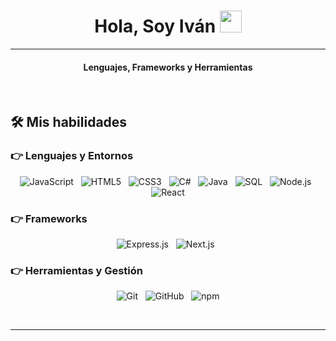 <h1 align="center">Hola, Soy Iván <img src="https://media.giphy.com/media/hvRJCLFzcasrR4ia7z/giphy.gif" width="35"></h1>
<hr/>
<h4 align="center">Lenguajes, Frameworks y Herramientas</h4>
<br>

## 🛠️ Mis habilidades

### 👉 Lenguajes y Entornos

<p align="center">
  <img src="https://img.shields.io/badge/JavaScript-F7DF1E?style=for-the-badge&logo=javascript&logoColor=black" alt="JavaScript" />
  &nbsp;
  <img src="https://img.shields.io/badge/HTML5-E34F26?style=for-the-badge&logo=html5&logoColor=white" alt="HTML5" />
  &nbsp;
  <img src="https://img.shields.io/badge/CSS3-1572B6?style=for-the-badge&logo=css3&logoColor=white" alt="CSS3" />
  &nbsp;
  <img src="https://img.shields.io/badge/C%23-239120?style=for-the-badge&logo=c-sharp&logoColor=white" alt="C#" />
  &nbsp;
  <img src="https://img.shields.io/badge/Java-007396?style=for-the-badge&logo=java&logoColor=white" alt="Java" />
  &nbsp;
  <img src="https://img.shields.io/badge/SQL-CC2927?style=for-the-badge&logo=postgresql&logoColor=white" alt="SQL" />
  &nbsp;
  <img src="https://img.shields.io/badge/Node.js-339933?style=for-the-badge&logo=nodedotjs&logoColor=white" alt="Node.js" />
  &nbsp;
  <img src="https://img.shields.io/badge/React-61DAFB?style=for-the-badge&logo=react&logoColor=black" alt="React" />

</p>

### 👉 Frameworks

<p align="center">
  <img src="https://img.shields.io/badge/Express.js-000000?style=for-the-badge&logo=express&logoColor=white" alt="Express.js" />
  &nbsp;
  <img src="https://img.shields.io/badge/Next.js-000000?style=for-the-badge&logo=nextdotjs&logoColor=white" alt="Next.js" />
  &nbsp;
</p>

### 👉 Herramientas y Gestión

<p align="center">
  <img src="https://img.shields.io/badge/Git-F05033?style=for-the-badge&logo=git&logoColor=white" alt="Git" />
  &nbsp;
  <img src="https://img.shields.io/badge/GitHub-100000?style=for-the-badge&logo=github&logoColor=white" alt="GitHub" />
  &nbsp;
  <img src="https://img.shields.io/badge/npm-CB3837?style=for-the-badge&logo=npm&logoColor=white" alt="npm" />
</p>

<br/>
<hr/>






